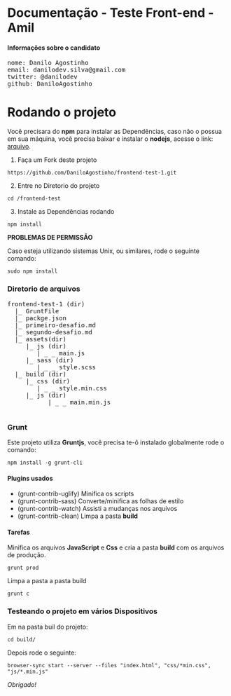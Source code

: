 # Documentação - Teste Front-end - Amil

#### Informações sobre o candidato
<pre>
nome: Danilo Agostinho
email: danilodev.silva@gmail.com
twitter: @danilodev
github: DaniloAgostinho
</pre>

# Rodando o projeto
Você precisara do **npm** para instalar as Dependências, caso não o possua em sua máquina, você precisa baixar e instalar o **nodejs**, acesse o link: [arquivo](https://nodejs.org/en/).

1. Faça um Fork deste projeto
```
https://github.com/DaniloAgostinho/frontend-test-1.git
```
2. Entre no Diretorio do projeto
```
cd /frontend-test
```

3. Instale as Dependências rodando
```
npm install
```

**PROBLEMAS DE PERMISSÃO**

Caso esteja utilizando sistemas Unix, ou similares, rode o seguinte comando:

```
sudo npm install
```

### Diretorio de arquivos

<pre>
frontend-test-1 (dir)
  |_ GruntFile
  |_ packge.json
  |_ primeiro-desafio.md
  |_ segundo-desafio.md
  |_ assets(dir)
     |_ js (dir)
        | _ _ main.js
     |_ sass (dir)
        | _ _ style.scss
  |_ build (dir)
     |_ css (dir)
        | _ _ style.min.css
     |_ js (dir)
           | _ _ main.min.js

</pre>

### Grunt

Este projeto utiliza **Gruntjs**, você precisa te-ô instalado globalmente rode o comando:

```
npm install -g grunt-cli
```

#### Plugins usados

- (grunt-contrib-uglify) Minifica os scripts
- (grunt-contrib-sass) Converte/minifica as folhas de estilo
- (grunt-contrib-watch) Assisti a mudanças nos arquivos
- (grunt-contrib-clean) Limpa a pasta **build**

#### Tarefas
Minifica os arquivos **JavaScript** e **Css** e cria a pasta **build** com os arquivos de produção.
```
grunt prod
```

Limpa a pasta a pasta build
```
grunt c
```

### Testeando o projeto em vários Dispositivos

Em na pasta buil do projeto:

```
cd build/

```

Depois rode o seguinte:

```
browser-sync start --server --files "index.html", "css/*min.css", "js/*.min.js"
```


*Obrigado!*
